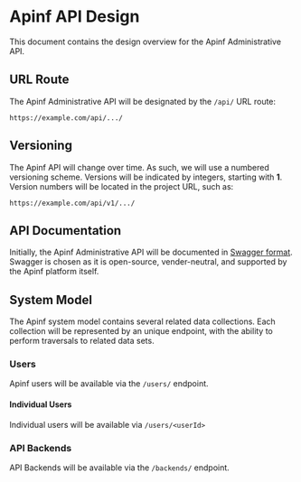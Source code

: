# Apinf API Design
This document contains the design overview for the Apinf Administrative API.

## URL Route
The Apinf Administrative API will be designated by the `/api/` URL route:

```
https://example.com/api/.../
```

## Versioning
The Apinf API will change over time. As such, we will use a numbered versioning scheme. Versions will be indicated by integers, starting with **1**. Version numbers will be located in the project URL, such as:

```
https://example.com/api/v1/.../
```

## API Documentation
Initially, the Apinf Administrative API will be documented in [Swagger format](http://swagger.io). Swagger is chosen as it is open-source, vender-neutral, and supported by the Apinf platform itself.

## System Model
The Apinf system model contains several related data collections. Each collection will be represented by an unique endpoint, with the ability to perform traversals to related data sets.

### Users
Apinf users will be available via the `/users/` endpoint.

#### Individual Users
Individual users will be available via `/users/<userId>`

### API Backends
API Backends will be available via the `/backends/` endpoint.


